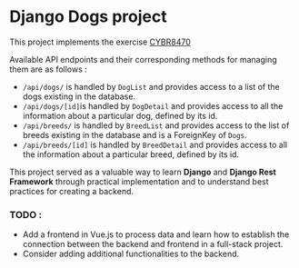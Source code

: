# Django Dogs project

This project implements the exercise [CYBR8470](https://mlhale.github.io/CYBR8470/modules/building-a-server/django-exercise.html)

Available API endpoints and their corresponding methods for managing them are as follows :
- `/api/dogs/` is handled by `DogList` and provides access to a list of the dogs existing in the database.
- `/api/dogs/[id]`is handled by `DogDetail` and provides access to all the information about a particular dog, defined by its id.
- `/api/breeds/` is handled by `BreedList` and provides access to the list of breeds existing in the database and is a ForeignKey of `Dogs`.
- `/api/breeds/[id]` is handled by `BreedDetail` and provides access to all the information about a particular breed, defined by its id.

This project served as a valuable way to learn **Django** and **Django Rest Framework** through practical implementation and to understand best practices for creating a backend.

### TODO :
- Add a frontend in Vue.js to process data and learn how to establish the connection between the backend and frontend in a full-stack project.
- Consider adding additional functionalities to the backend.